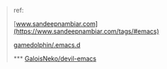 > ref:
>
> [www.sandeepnambiar.com](https://www.sandeepnambiar.com/tags/#emacs)
>
> [gamedolphin/.emacs.d](https://github.com/gamedolphin/.emacs.d)
> 
> *** [GaloisNeko/devil-emacs](https://github.com/GaloisNeko/devil-emacs)
